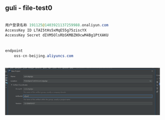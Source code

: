 ## guli - file-test0

```java

用户登录名称 191125@1403921137259988.onaliyun.com
AccessKey ID LTAI5tHs5xMqE55g75ziscYX
AccessKey Secret dIVM5OlsRbSKMBZN9cwM4Bg1PtXAKU
    
   
endpoint
    oss-cn-beijing.aliyuncs.com
```



​	![image-20210516123714876](image-20210516123714876.png)

